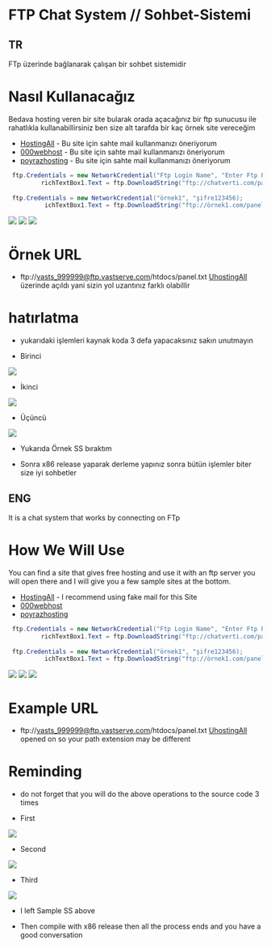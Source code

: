 # FTP Chat System // Sohbet-Sistemi

## TR
FTp üzerinde bağlanarak çalışan bir sohbet sistemidir 

# Nasıl Kullanacağız 

Bedava hosting veren bir site bularak orada açacağınız bir ftp sunucusu ile rahatlıkla kullanabillirsiniz ben size alt tarafda bir kaç örnek site vereceğim 

- [HostingAll](http://www.uhostall.com) - Bu site için sahte mail kullanmanızı öneriyorum 
- [000webhost](https://tr.000webhost.com) -  Bu site için sahte mail kullanmanızı öneriyorum 
- [poyrazhosting](https://www.poyrazhosting.com.tr) - Bu site için sahte mail kullanmanızı öneriyorum 

```C#
 ftp.Credentials = new NetworkCredential("Ftp Login Name", "Enter Ftp Password"); 
         richTextBox1.Text = ftp.DownloadString("ftp://chatverti.com/panel.txt");
         
 ftp.Credentials = new NetworkCredential("örnek1", "şifre123456); 
          ichTextBox1.Text = ftp.DownloadString("ftp://örnek1.com/panel.txt"); 

```
<img src="https://cdn.discordapp.com/attachments/556828295941980170/721351662395981895/unknown.png"/>  
<img src="https://cdn.discordapp.com/attachments/556828295941980170/721351718591528990/unknown.png"/>
<img src="https://cdn.discordapp.com/attachments/556828295941980170/721351790523711558/unknown.png"/>

# Örnek URL

- ftp://vasts_999999@ftp.vastserve.com/htdocs/panel.txt [UhostingAll](http://www.uhostall.com) üzerinde açıldı 
yani sizin yol uzantınız farklı olabillir 

# hatırlatma 
- yukarıdaki işlemleri kaynak koda 3 defa yapacaksınız sakın unutmayın 

- Birinci 

<img src="https://cdn.discordapp.com/attachments/556828295941980170/721353425358684183/unknown.png"/>  

- İkinci 

<img src="https://cdn.discordapp.com/attachments/556828295941980170/721353467393867796/unknown.png"/>

- Üçüncü

<img src="https://cdn.discordapp.com/attachments/556828295941980170/721353499861844018/unknown.png"/>

- Yukarıda Örnek SS bıraktım 

- Sonra x86 release yaparak derleme yapınız sonra bütün işlemler biter size iyi sohbetler 

## ENG 
It is a chat system that works by connecting on FTp 

# How We Will Use

You can find a site that gives free hosting and use it with an ftp server you will open there and I will give you a few sample sites at the bottom.

- [HostingAll](http://www.uhostall.com) -  I recommend using fake mail for this Site
- [000webhost](https://tr.000webhost.com)
- [poyrazhosting](https://www.poyrazhosting.com.tr)

```C#
 ftp.Credentials = new NetworkCredential("Ftp Login Name", "Enter Ftp Password"); 
         richTextBox1.Text = ftp.DownloadString("ftp://chatverti.com/panel.txt");
         
 ftp.Credentials = new NetworkCredential("örnek1", "şifre123456); 
          ichTextBox1.Text = ftp.DownloadString("ftp://örnek1.com/panel.txt"); 

```
<img src="https://cdn.discordapp.com/attachments/556828295941980170/721351662395981895/unknown.png"/>  
<img src="https://cdn.discordapp.com/attachments/556828295941980170/721351718591528990/unknown.png"/>
<img src="https://cdn.discordapp.com/attachments/556828295941980170/721351790523711558/unknown.png"/>

# Example URL

- ftp://vasts_999999@ftp.vastserve.com/htdocs/panel.txt [UhostingAll](http://www.uhostall.com) opened on
so your path extension may be different

# Reminding
- do not forget that you will do the above operations to the source code 3 times

- First

<img src="https://cdn.discordapp.com/attachments/556828295941980170/721353425358684183/unknown.png"/>  

- Second

<img src="https://cdn.discordapp.com/attachments/556828295941980170/721353467393867796/unknown.png"/>

- Third

<img src="https://cdn.discordapp.com/attachments/556828295941980170/721353499861844018/unknown.png"/>

- I left Sample SS above

- Then compile with x86 release then all the process ends and you have a good conversation

